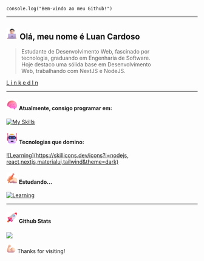 <code>console.log("Bem-vindo ao meu Github!")</code>
<hr>

## <img src="assets/Man Technologist Light Skin Tone.png" width="30"> Olá, meu nome é Luan Cardoso

> Estudante de Desenvolvimento Web, fascinado por <br/>
> tecnologia, graduando em Engenharia de Software.<br/>
> Hoje destaco uma sólida base em Desenvolvimento <br/>
> Web, trabalhando com NextJS e NodeJS.


[L i n k e d I n](https://www.linkedin.com/in/luanc-santos/)

<hr/>

#### <img src="assets/Brain.png" width="30"> Atualmente, consigo programar em:
[![My Skills](https://skillicons.dev/icons?i=javascript,typescript)](https://skillicons.dev)
#### <img src="assets/Robot.png" width="30"> Tecnologias que domino:

[![Learning](https://skillicons.dev/icons?i=nodejs, react,nextjs,materialui,tailwind&theme=dark)](https://skillicons.dev)

#### <img src="assets/Writing Hand Light Skin Tone.png" width="30"> Estudando...
[![Learning](https://skillicons.dev/icons?i=java,spring&theme=dark)](https://skillicons.dev)

<hr/>

#### <img src="assets/Rocket.png" width="30"> Github Stats 
<img align="center" src="https://github-readme-stats.vercel.app/api/top-langs/?username=luan-cardoso&title_color=43ffaf&text_color=e5f7ef&icon_color=526777&hide_border=true&bg_color=262a33&langs_count=3" />

<br/>

<img src="assets/Flexed Biceps Light Skin Tone.png" alt="Advance" width="25"> Thanks for visiting!

